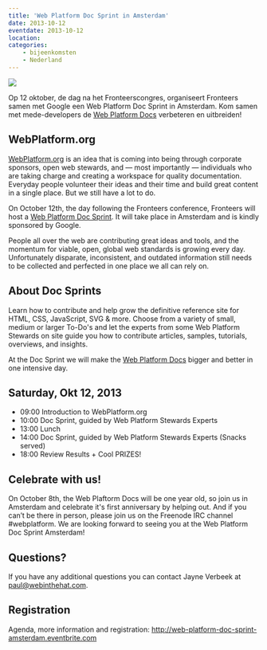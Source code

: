 ```yaml
---
title: 'Web Platform Doc Sprint in Amsterdam'
date: 2013-10-12
eventdate: 2013-10-12
location:
categories:
    - bijeenkomsten
    - Nederland
---
```


![](/_img/logo-with-text.png)

Op 12 oktober, de dag na het Fronteerscongres, organiseert Fronteers samen met Google een Web Platform Doc Sprint in Amsterdam. Kom samen met mede-developers de [Web Platform Docs](http://docs.webplatform.org/) verbeteren en uitbreiden!

## WebPlatform.org

[WebPlatform.org](http://webplatform.org) is an idea that is coming into being through corporate sponsors, open web stewards, and — most importantly — individuals who are taking charge and creating a workspace for quality documentation. Everyday people volunteer their ideas and their time and build great content in a single place. But we still have a lot to do.

On October 12th, the day following the Fronteers conference, Fronteers will host a [Web Platform Doc Sprint](http://web-platform-doc-sprint-amsterdam.eventbrite.com). It will take place in Amsterdam and is kindly sponsored by Google.

People all over the web are contributing great ideas and tools, and the momentum for viable, open, global web standards is growing every day. Unfortunately disparate, inconsistent, and outdated information still needs to be collected and perfected in one place we all can rely on.

## About Doc Sprints

Learn how to contribute and help grow the definitive reference site for HTML, CSS, JavaScript, SVG & more. Choose from a variety of small, medium or larger To-Do's and let the experts from some Web Platform Stewards on site guide you how to contribute articles, samples, tutorials, overviews, and insights.

At the Doc Sprint we will make the [Web Platform Docs](http://docs.webplatform.org/) bigger and better in one intensive day.

## Saturday, Okt 12, 2013

-   09:00 Introduction to WebPlatform.org
-   10:00 Doc Sprint, guided by Web Platform Stewards Experts
-   13:00 Lunch
-   14:00 Doc Sprint, guided by Web Platform Stewards Experts (Snacks served)
-   18:00 Review Results + Cool PRIZES!

## Celebrate with us!

On October 8th, the Web Plaftorm Docs will be one year old, so join us in Amsterdam and celebrate it's first anniversary by helping out. And if you can’t be there in person, please join us on the Freenode IRC channel #webplatform. We are looking forward to seeing you at the Web Platform Doc Sprint Amsterdam!

## Questions?

If you have any additional questions you can contact Jayne Verbeek at paul@webinthehat.com.

## Registration

Agenda, more information and registration:
<http://web-platform-doc-sprint-amsterdam.eventbrite.com>
